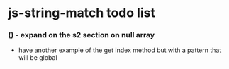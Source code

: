 # js-string-match todo list


### () - expand on the s2 section on null array
* have another example of the get index method but with a pattern that will be global